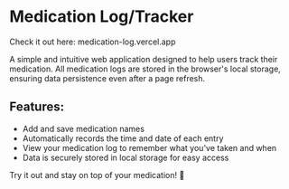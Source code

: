# Medication Log/Tracker

Check it out here: medication-log.vercel.app

A simple and intuitive web application designed to help users track their medication. All medication logs are stored in the browser's local storage, ensuring data persistence even after a page refresh.

## Features:
- Add and save medication names
- Automatically records the time and date of each entry
- View your medication log to remember what you've taken and when
- Data is securely stored in local storage for easy access

Try it out and stay on top of your medication! 🚀
